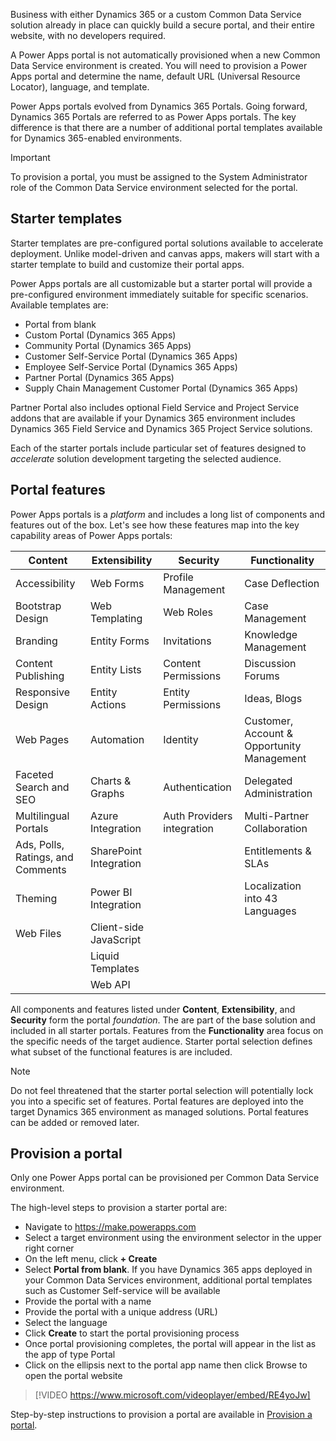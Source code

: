 Business with either Dynamics 365 or a custom Common Data Service solution already in place can quickly build a secure portal, and their entire website, with no developers required. 

A Power Apps portal is not automatically provisioned when a new Common Data Service environment is created. You will need to provision a Power Apps portal and determine the name, default URL (Universal Resource Locator), language, and template.

Power Apps portals evolved from Dynamics 365 Portals.  Going forward, Dynamics 365 Portals are referred to as Power Apps portals.  The key difference is that there are a number of additional portal templates available for Dynamics 365-enabled environments.  

> [!IMPORTANT]
>
> To provision a portal, you must be assigned to the System Administrator role of the Common Data Service environment selected for the portal.

## Starter templates

Starter templates are pre-configured portal solutions available to accelerate deployment.  Unlike model-driven and canvas apps, makers will start with a starter template to build and customize their portal apps. 

Power Apps portals are all customizable but a starter portal will provide a pre-configured environment immediately suitable for specific scenarios. Available templates are: 

* Portal from blank 
* Custom Portal (Dynamics 365 Apps)
* Community Portal (Dynamics 365 Apps)
* Customer Self-Service Portal (Dynamics 365 Apps)
* Employee Self-Service Portal (Dynamics 365 Apps)
* Partner Portal (Dynamics 365 Apps)
* Supply Chain Management Customer Portal (Dynamics 365 Apps)

Partner Portal also includes optional Field Service and Project Service addons that are available if your Dynamics 365 environment includes Dynamics 365 Field Service and Dynamics 365 Project Service solutions.

Each of the starter portals include particular set of features designed to *accelerate* solution development targeting the selected audience. 

## Portal features 

Power Apps portals is a *platform* and includes a long list of components and features out of the box. Let's see how these features map into the key capability areas of Power Apps portals:

| Content                          | Extensibility          | Security                   | Functionality                              |
| -------------------------------- | ---------------------- | -------------------------- | ------------------------------------------ |
| Accessibility                    | Web Forms              | Profile Management         | Case Deflection                            |
| Bootstrap Design                 | Web Templating         | Web Roles                  | Case Management                            |
| Branding                         | Entity Forms           | Invitations                | Knowledge Management                       |
| Content Publishing               | Entity Lists           | Content Permissions        | Discussion Forums                          |
| Responsive Design                | Entity Actions         | Entity Permissions         | Ideas, Blogs                               |
| Web Pages                        | Automation    | Identity                   | Customer, Account & Opportunity Management |
| Faceted Search and SEO           | Charts & Graphs        | Authentication             | Delegated Administration                   |
| Multilingual Portals            | Azure Integration      | Auth Providers integration | Multi-Partner Collaboration                |
| Ads, Polls, Ratings, and Comments | SharePoint Integration |                            | Entitlements & SLAs                        |
| Theming  | Power BI Integration   |                            | Localization into 43 Languages             |
| Web Files | Client-side JavaScript |||
|| Liquid Templates |||
|| Web API |||

 

All components and features listed under **Content**, **Extensibility**, and **Security** form the portal *foundation*. The are part of the base solution and included in all starter portals. Features from the **Functionality** area focus on the specific needs of the target audience. Starter portal selection defines what subset of the functional features is are included.  

> [!NOTE]
>
> Do not feel threatened that the starter portal selection will potentially lock you into a specific set of features. Portal features are deployed into the target Dynamics 365 environment as managed solutions. Portal features can be added or removed later. 

## Provision a portal

Only one Power Apps portal can be provisioned per Common Data Service environment.

The high-level steps to provision a starter portal are:

* Navigate to https://make.powerapps.com
* Select a target environment using the environment selector in the upper right corner
* On the left menu, click **+ Create**
* Select **Portal from blank**. If you have Dynamics 365 apps deployed in your Common Data Services environment, additional portal templates such as Customer Self-service will be available
* Provide the portal with a name
* Provide the portal with a unique address (URL)
* Select the language
* Click **Create** to start the portal provisioning process
* Once portal provisioning completes, the portal will appear in the list as the app of type Portal 
* Click on the ellipsis next to the portal app name then click Browse to open the portal website

> [!VIDEO https://www.microsoft.com/videoplayer/embed/RE4yoJw]
>
>
> 
Step-by-step instructions to provision a portal are available in [Provision a portal](https://docs.microsoft.com/dynamics365/customer-engagement/portals/provision-portal).